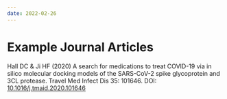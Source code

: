 ```yaml
---
date: 2022-02-26
---
```

# Example Journal Articles

Hall DC & Ji HF (2020) A search for medications to treat COVID-19 via in silico molecular docking models of the SARS-CoV-2 spike glycoprotein and 3CL protease. Travel Med Infect Dis 35: 101646. DOI: [10.1016/j.tmaid.2020.101646](https://doi.org/10.1016/j.tmaid.2020.101646)


